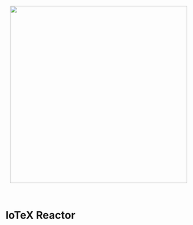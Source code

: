 <p align="center">
  <img src="https://github.com/iotexproject/reactor/blob/master/reactor.png" width="480px">
</p>

&nbsp;

# IoTeX Reactor
